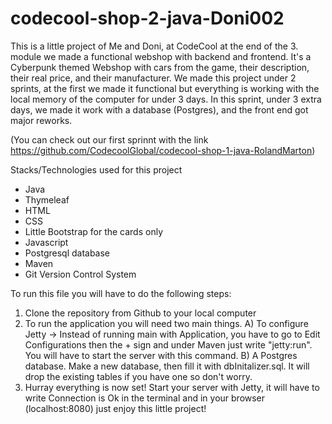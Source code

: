 # codecool-shop-2-java-Doni002

This is a little project of Me and Doni, at CodeCool at the end of the 3. module we made a functional webshop with backend and frontend. It's a Cyberpunk themed Webshop with cars from the game, their description, their real price, and their manufacturer. We made this project under 2 sprints, at the first we made it functional but everything is working with the local memory of the computer for under 3 days. In this sprint, under 3 extra days, we made it work with a database (Postgres), and the front end got major reworks. 

(You can check out our first sprinnt with the link https://github.com/CodecoolGlobal/codecool-shop-1-java-RolandMarton)

Stacks/Technologies used for this project
- Java
- Thymeleaf
- HTML
- CSS
- Little Bootstrap for the cards only
- Javascript
- Postgresql database
- Maven
- Git Version Control System

To run this file you will have to do the following steps:

1) Clone the repository from Github to your local computer
2) To run the application you will need two main things.
  A) To configure Jetty -> Instead of running main with Application, you have to go to Edit Configurations then the + sign and under Maven just write "jetty:run".
You will have to start the server with this command. 
  B) A Postgres database. Make a new database, then fill it with dbInitalizer.sql. It will drop the existing tables if you have one so don't worry.
3) Hurray everything is now set! Start your server with Jetty, it will have to write Connection is Ok in the terminal 
and in your browser (localhost:8080) just enjoy this little project!
